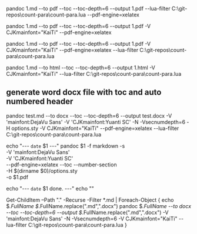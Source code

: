 

pandoc 1.md --to pdf --toc --toc-depth=6  --output 1.pdf  --lua-filter C:\git-repos\count-para\count-para.lua --pdf-engine=xelatex

pandoc 1.md --to pdf --toc --toc-depth=6  --output 1.pdf  -V CJKmainfont="KaiTi" --pdf-engine=xelatex 

pandoc 1.md --to pdf --toc --toc-depth=6  --output 1.pdf  -V CJKmainfont="KaiTi" --pdf-engine=xelatex --lua-filter C:\git-repos\count-para\count-para.lua

pandoc 1.md --to html --toc --toc-depth=6  --output 1.html  -V CJKmainfont="KaiTi" --lua-filter C:\git-repos\count-para\count-para.lua

## generate word docx file with toc and auto numbered header

pandoc test.md --to docx --toc --toc-depth=6 --output test.docx -V 'mainfont:DejaVu Sans' -V 'CJKmainfont:Yuanti SC' -N -Vsecnumdepth=6 -H options.sty -V CJKmainfont="KaiTi" --pdf-engine=xelatex --lua-filter C:\git-repos\count-para\count-para.lua


echo "--- `date` $1 ---"
pandoc $1 -f markdown -s \
    -V 'mainfont:DejaVu Sans' \
    -V 'CJKmainfont:Yuanti SC' \
    --pdf-engine=xelatex --toc --number-section  \
    -H $(dirname $0)/options.sty \
    -o $1.pdf

echo "--- `date` $1 done. ---" 
echo ""

Get-ChildItem –Path "." -Recurse -Filter *.md | Foreach-Object {
echo $_.FullName $_.FullName.replace(".md",".docx")
pandoc $_.FullName --to docx --toc --toc-depth=6 --output $_.FullName.replace(".md",".docx") -V 'mainfont:DejaVu Sans'  -N -Vsecnumdepth=6 -V CJKmainfont="KaiTi" --lua-filter C:\git-repos\count-para\count-para.lua
}
